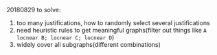 20180829
to solve:
1. too many justifications, how to randomly select several justifications
2. need heuristic rules to get meaningful graphs(filter out things like `A locnear B; locnear C; locnear D`)
3. widely cover all subgraphs(different combinations)
